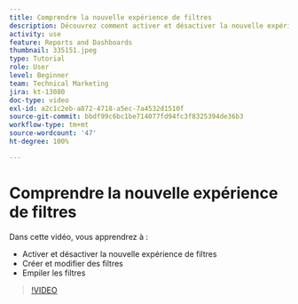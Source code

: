 ```yaml
---
title: Comprendre la nouvelle expérience de filtres
description: Découvrez comment activer et désactiver la nouvelle expérience de filtrage, créer et modifier des filtres et empiler des filtres.
activity: use
feature: Reports and Dashboards
thumbnail: 335151.jpeg
type: Tutorial
role: User
level: Beginner
team: Technical Marketing
jira: kt-13080
doc-type: video
exl-id: a2c1c2eb-a872-4718-a5ec-7a4532d1510f
source-git-commit: bbdf99c6bc1be714077fd94fc3f8325394de36b3
workflow-type: tm+mt
source-wordcount: '47'
ht-degree: 100%

---
```


# Comprendre la nouvelle expérience de filtres

Dans cette vidéo, vous apprendrez à :

* Activer et désactiver la nouvelle expérience de filtres
* Créer et modifier des filtres
* Empiler les filtres

>[!VIDEO](https://video.tv.adobe.com/v/3422815/?quality=12&learn=on&enablevpops=1&captions=fre_fr)

